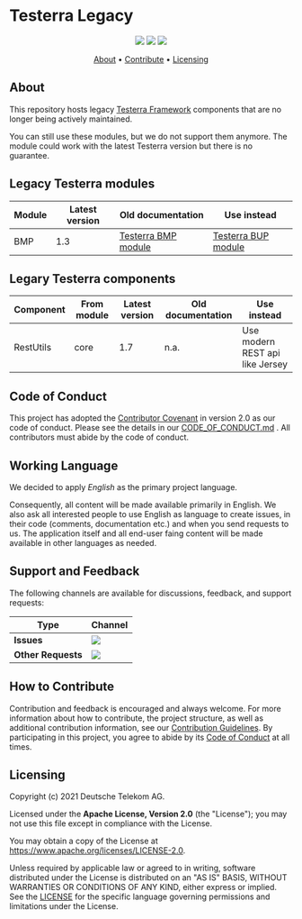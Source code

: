 # Testerra Legacy

<p align="center">
    <a href="/../../commits/" title="Last Commit"><img src="https://img.shields.io/github/last-commit/telekom/testerra-legacy?style=flat"></a>
    <a href="/../../issues" title="Open Issues"><img src="https://img.shields.io/github/issues/telekom/testerra-legacy?style=flat"></a>
    <a href="./LICENSE" title="License"><img src="https://img.shields.io/badge/License-Apache%202.0-green.svg?style=flat"></a>
</p>

<p align="center">
  <a href="#about">About</a> •
  <a href="#how-to-contribute">Contribute</a> •
  <a href="#licensing">Licensing</a>
</p>

## About

This repository hosts legacy [Testerra Framework](https://github.com/telekom/testerra) components that are no longer being actively maintained.

You can still use these modules, but we do not support them anymore. The module could work with the latest Testerra version but there is no guarantee.

## Legacy Testerra modules

| Module            | Latest version | Old documentation     | Use instead           |
| ----------------- | -------------- | --------------------- | --------------------- |
| BMP               | 1.3            | [Testerra BMP module] | [Testerra BUP module] |

[Testerra BMP module]: https://docs.testerra.io/testerra/1.3/index.html#_browser_mob_proxy_deprecated
[Testerra BUP module]: https://docs.testerra.io/testerra/stable/index.html#_browserup_proxy

## Legary Testerra components
| Component | From module   | Latest version    | Old documentation     | Use instead           |
| --------- | ------------- | ----------------- | --------------------- | --------------------- |
| RestUtils | core          | 1.7               | n.a.                  | Use modern REST api like Jersey |               

## Code of Conduct

This project has adopted the [Contributor Covenant](https://www.contributor-covenant.org/) in version 2.0 as our code of conduct. Please see the details in our [CODE_OF_CONDUCT.md](CODE_OF_CONDUCT.md)
. All contributors must abide by the code of conduct.

## Working Language

We decided to apply _English_ as the primary project language.

Consequently, all content will be made available primarily in English. We also ask all interested people to use English as language to create issues, in their code (comments, documentation etc.) and
when you send requests to us. The application itself and all end-user faing content will be made available in other languages as needed.

## Support and Feedback

The following channels are available for discussions, feedback, and support requests:

| Type                     | Channel                                                |
| ------------------------ | ------------------------------------------------------ |
| **Issues**   | <a href="/../../issues/new/choose" title="Issues"><img src="https://img.shields.io/github/issues/telekom/testerra-legacy?style=flat"></a> |
| **Other Requests**    | <a href="mailto:testerra@t-systems-mms.com" title="Email us"><img src="https://img.shields.io/badge/email-Testerra%20team-green?logo=mail.ru&style=flat-square&logoColor=white"></a>   |

## How to Contribute

Contribution and feedback is encouraged and always welcome. For more information about how to contribute, the project structure, as well as additional contribution information, see
our [Contribution Guidelines](./CONTRIBUTING.md). By participating in this project, you agree to abide by its [Code of Conduct](./CODE_OF_CONDUCT.md) at all times.

## Licensing

Copyright (c) 2021 Deutsche Telekom AG.

Licensed under the **Apache License, Version 2.0** (the "License"); you may not use this file except in compliance with the License.

You may obtain a copy of the License at https://www.apache.org/licenses/LICENSE-2.0.

Unless required by applicable law or agreed to in writing, software distributed under the License is distributed on an "AS IS" BASIS, WITHOUT WARRANTIES OR CONDITIONS OF ANY KIND, either express or
implied. See the [LICENSE](./LICENSE) for the specific language governing permissions and limitations under the License.
